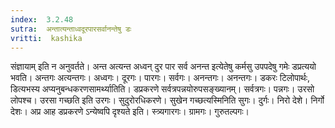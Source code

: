 ```yaml
---
index:  3.2.48
sutra:  अन्तात्यन्ताध्वदूरपारसर्वानन्तेषु डः
vritti:  kashika 
---
```


संज्ञायाम् इति न अनुवर्तते। अन्त अत्यन्त अध्वन् दुर पार सर्व अनन्त इत्येतेषु कर्मसु उपपदेषु गमेः डप्रत्ययो भवति। अन्तगः अत्यन्तगः। अध्वगः। दूरगः। पारगः। सर्वगः। अनन्तगः। अनन्तगः। डकरः टिलोपार्थः, डित्यभस्य अप्यनुबन्धकरणसामर्थ्यातिति। डप्रकरणे सर्वत्रपन्नयोरुपसङ्ख्यानम्। सर्वत्रगः। पन्नगः। उरसो लोपश्च। उरसा गच्छति इति उरगः। सुदुरोरधिकरणे। सुखेन गच्छत्यस्मिनिति सुगः। दुर्गः। निरो देशे। निर्गो देशः। अप्र आह डप्रकरणे ऽन्येष्वपि दृश्यते इति। स्त्र्यगारगः। ग्रामगः। गुरुतल्पगः।

